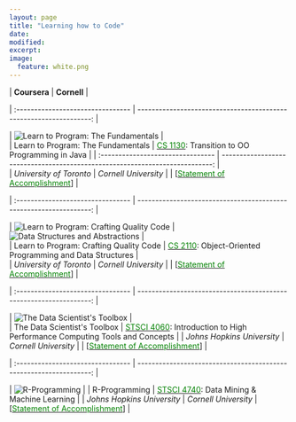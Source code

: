 ```yaml
---
layout: page
title: "Learning how to Code"
date: 
modified:
excerpt:
image:
  feature: white.png
---
```


|  **Coursera** |  **Cornell** |  

| :-------------------------------- | -----------------------------------------------------------------: |  

| ![Learn to Program: The Fundamentals](http://jadeproulx.com/images/learning-code-fundamentals.png) |  
| Learn to Program: The Fundamentals | [<span style="color:green">CS 1130</span>](http://www.cs.cornell.edu/courses/cs1130/2013sp/about/overview.php): Transition to OO Programming in Java | | :-------------------------------- | ---------------------------------------------------------------------------: |    
| *University of Toronto* | *Cornell University* |
| [[<span style="color:green">Statement of Accomplishment</span>](https://dl.dropboxusercontent.com/u/51364198/Certificate_Learn-to-Program-the-Fundamentals.pdf)] |  

| :-------------------------------- | -----------------------------------------------------------------: | 

| ![Learn to Program: Crafting Quality Code](http://jadeproulx.com/images/learning-craft-code.png) | ![Data Structures and Abstractions](http://jadeproulx.com/images/java.jpg) |  
| Learn to Program: Crafting Quality Code | [<span style="color:green">CS 2110</span>](http://www.cs.cornell.edu/courses/cs2110/2013sp/courseinfo.html#about): Object-Oriented Programming and Data Structures |  
| *University of Toronto* |  *Cornell University* |
| [[<span style="color:green">Statement of Accomplishment</span>](https://dl.dropboxusercontent.com/u/51364198/Certificate_Crafting-Quality-Code.pdf)] |  

| :-------------------------------- | -----------------------------------------------------------------: |  

| ![The Data Scientist's Toolbox](http://jadeproulx.com/images/data-scientist-toolbox.jpg) |  
| The Data Scientist's Toolbox |  [<span style="color:green">STSCI 4060</span>](http://courses.cornell.edu/preview_course_nopop.php?catoid=12&coid=124111): Introduction to High Performance Computing Tools and Concepts |
| *Johns Hopkins University* | *Cornell University* |
| [[<span style="color:green">Statement of Accomplishment</span>](https://dl.dropboxusercontent.com/u/51364198/Certificate_Data-scientist-toolbox.pdf)] |  

| :-------------------------------- | -----------------------------------------------------------------: | 

| ![R-Programming](http://jadeproulx.com/images/r-programming.jpg)  | 
| R-Programming  | [<span style="color:green">STSCI 4740</span>](http://courses.cornell.edu/preview_course_nopop.php?catoid=12&coid=97660): Data Mining & Machine Learning |
| *Johns Hopkins University*  | *Cornell University*
| [[<span style="color:green">Statement of Accomplishment</span>](https://dl.dropboxusercontent.com/u/51364198/Certificate-R-programming.pdf)] |  




